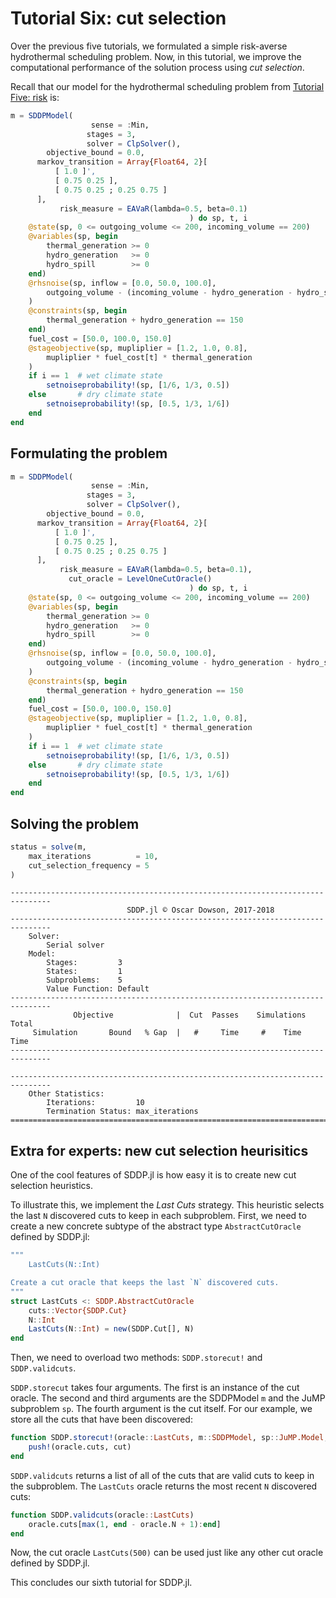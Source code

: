 # Tutorial Six: cut selection

Over the previous five tutorials, we formulated a simple risk-averse
hydrothermal scheduling problem. Now, in this tutorial, we improve the
computational performance of the solution process using *cut selection*.

Recall that our model for the hydrothermal scheduling problem from
[Tutorial Five: risk](@ref) is:

```julia
m = SDDPModel(
                  sense = :Min,
                 stages = 3,
                 solver = ClpSolver(),
        objective_bound = 0.0,
      markov_transition = Array{Float64, 2}[
          [ 1.0 ]',
          [ 0.75 0.25 ],
          [ 0.75 0.25 ; 0.25 0.75 ]
      ],
           risk_measure = EAVaR(lambda=0.5, beta=0.1)
                                        ) do sp, t, i
    @state(sp, 0 <= outgoing_volume <= 200, incoming_volume == 200)
    @variables(sp, begin
        thermal_generation >= 0
        hydro_generation   >= 0
        hydro_spill        >= 0
    end)
    @rhsnoise(sp, inflow = [0.0, 50.0, 100.0],
        outgoing_volume - (incoming_volume - hydro_generation - hydro_spill) == inflow
    )
    @constraints(sp, begin
        thermal_generation + hydro_generation == 150
    end)
    fuel_cost = [50.0, 100.0, 150.0]
    @stageobjective(sp, mupliplier = [1.2, 1.0, 0.8],
        mupliplier * fuel_cost[t] * thermal_generation
    )
    if i == 1  # wet climate state
        setnoiseprobability!(sp, [1/6, 1/3, 0.5])
    else       # dry climate state
        setnoiseprobability!(sp, [0.5, 1/3, 1/6])
    end
end
```

## Formulating the problem




```julia
m = SDDPModel(
                  sense = :Min,
                 stages = 3,
                 solver = ClpSolver(),
        objective_bound = 0.0,
      markov_transition = Array{Float64, 2}[
          [ 1.0 ]',
          [ 0.75 0.25 ],
          [ 0.75 0.25 ; 0.25 0.75 ]
      ],
           risk_measure = EAVaR(lambda=0.5, beta=0.1),
             cut_oracle = LevelOneCutOracle()
                                        ) do sp, t, i
    @state(sp, 0 <= outgoing_volume <= 200, incoming_volume == 200)
    @variables(sp, begin
        thermal_generation >= 0
        hydro_generation   >= 0
        hydro_spill        >= 0
    end)
    @rhsnoise(sp, inflow = [0.0, 50.0, 100.0],
        outgoing_volume - (incoming_volume - hydro_generation - hydro_spill) == inflow
    )
    @constraints(sp, begin
        thermal_generation + hydro_generation == 150
    end)
    fuel_cost = [50.0, 100.0, 150.0]
    @stageobjective(sp, mupliplier = [1.2, 1.0, 0.8],
        mupliplier * fuel_cost[t] * thermal_generation
    )
    if i == 1  # wet climate state
        setnoiseprobability!(sp, [1/6, 1/3, 0.5])
    else       # dry climate state
        setnoiseprobability!(sp, [0.5, 1/3, 1/6])
    end
end
```

## Solving the problem

```julia
status = solve(m,
    max_iterations          = 10,
    cut_selection_frequency = 5
)
```

```
-------------------------------------------------------------------------------
                          SDDP.jl © Oscar Dowson, 2017-2018
-------------------------------------------------------------------------------
    Solver:
        Serial solver
    Model:
        Stages:         3
        States:         1
        Subproblems:    5
        Value Function: Default
-------------------------------------------------------------------------------
              Objective              |  Cut  Passes    Simulations   Total
     Simulation       Bound   % Gap  |   #     Time     #    Time    Time
-------------------------------------------------------------------------------

-------------------------------------------------------------------------------
    Other Statistics:
        Iterations:         10
        Termination Status: max_iterations
===============================================================================
```

## Extra for experts: new cut selection heurisitics

One of the cool features of SDDP.jl is how easy it is to create new cut
selection heuristics.

To illustrate this, we implement the *Last Cuts* strategy. This heuristic
selects the last `N` discovered cuts to keep in each subproblem. First, we need
to create a new concrete subtype of the abstract type `AbstractCutOracle`
defined by SDDP.jl:
```julia
"""
    LastCuts(N::Int)

Create a cut oracle that keeps the last `N` discovered cuts.
"""
struct LastCuts <: SDDP.AbstractCutOracle
    cuts::Vector{SDDP.Cut}
    N::Int
    LastCuts(N::Int) = new(SDDP.Cut[], N)
end
```

Then, we need to overload two methods: `SDDP.storecut!` and `SDDP.validcuts`.

`SDDP.storecut` takes four arguments. The first is an instance of the cut
oracle. The second and third arguments are the SDDPModel `m` and the JuMP
subproblem `sp`. The fourth argument is the cut itself. For our example, we
store all the cuts that have been discovered:
```julia
function SDDP.storecut!(oracle::LastCuts, m::SDDPModel, sp::JuMP.Model, cut::SDDP.Cut)
    push!(oracle.cuts, cut)
end
```

`SDDP.validcuts` returns a list of all of the cuts that are valid cuts to keep
in the subproblem. The `LastCuts` oracle returns the most recent `N` discovered
cuts:
```julia
function SDDP.validcuts(oracle::LastCuts)
    oracle.cuts[max(1, end - oracle.N + 1):end]
end
```

Now, the cut oracle `LastCuts(500)` can be used just like any other cut oracle
defined by SDDP.jl.

This concludes our sixth tutorial for SDDP.jl.
